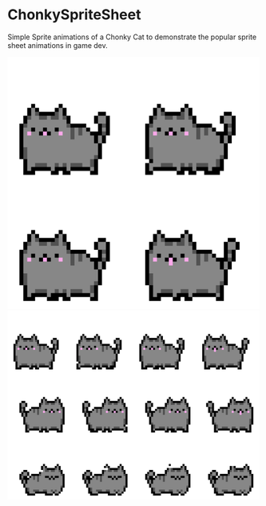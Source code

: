 # ChonkySpriteSheet
Simple Sprite animations of a Chonky Cat to demonstrate the popular sprite sheet animations in game dev.

![](./sprite.png)
![](./Cat-left-right-sleep.png)
